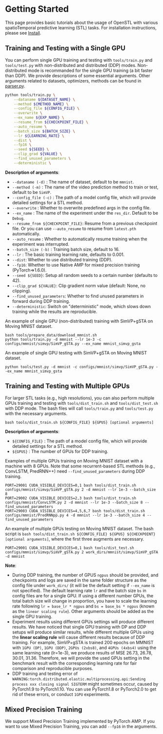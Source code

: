 # Getting Started

This page provides basic tutorials about the usage of OpenSTL with various spatioTemporal predictive learning (STL) tasks. For installation instructions, please see [Install](docs/en/install.md).

## Training and Testing with a Single GPU

You can perform single GPU training and testing with `tools/train.py` and `tools/test.py` with non-distributed and distributed (DDP) modes. Non-distributed mode is recommanded for the single GPU training (a bit faster than DDP). We provide descriptions of some essential arguments. Other arguments related to datasets, optimizers, methods can be found in [parser.py](https://github.com/chengtan9907/OpenSTL/tree/master/openstl/utils/parser.py).

```bash
python tools/train.py \
    --dataname ${DATASET_NAME} \
    --method ${METHOD_NAME} \
    --config_file ${CONFIG_FILE} \
    --overwrite \
    --ex_name ${EXP_NAME} \
    --resume_from ${CHECKPOINT_FILE} \
    --auto_resume \
    --batch_size ${BATCH_SIZE} \
    --lr ${LEARNING_RATE} \
    --dist \
    --fp16 \
    --seed ${SEED} \
    --clip_grad ${VALUE} \
    --find_unused_parameters \
    --deterministic \
```

**Description of arguments**:
- `--dataname (-d)` : The name of dataset, default to be `mmnist`.
- `--method (-m)` : The name of the video prediction method to train or test, default to be `SimVP`.
- `--config_file (-c)` : The path of a model config file, which will provide detailed settings for a STL method.
- `--overwrite` : Whether to overwrite predefined args in the config file.
- `--ex_name` : The name of the experiment under the `res_dir`. Default to be `Debug`.
- `--resume_from ${CHECKPOINT_FILE}`: Resume from a previous checkpoint file. Or you can use `--auto_resume` to resume from `latest.pth` automatically.
- `--auto_resume` : Whether to automatically resume training when the experiment was interrupted.
- `--batch_size (-b)` : Training batch size, default to 16.
- `--lr` : The basic training learning rate, defaults to 0.001.
- `--dist`: Whether to use distributed training (DDP).
- `--fp16`: Whether to use Native AMP for mixed precision training (PyTorch=>1.6.0).
- `--seed ${SEED}`: Setup all random seeds to a certain number (defaults to 42).
- `--clip_grad ${VALUE}`: Clip gradient norm value (default: None, no clipping).
- `--find_unused_parameters`: Whether to find unused parameters in forward during DDP training.
- `--deterministic`: Switch on "deterministic" mode, which slows down training while the results are reproducible.

An example of single GPU (non-distributed) training with SimVP+gSTA on Moving MNIST dataset.
```shell
bash tools/prepare_data/download_mmnist.sh
python tools/train.py -d mmnist --lr 1e-3 -c configs/mmnist/simvp/SimVP_gSTA.py --ex_name mmnist_simvp_gsta
```

An example of single GPU testing with SimVP+gSTA on Moving MNIST dataset.
```shell
python tools/test.py -d mmnist -c configs/mmnist/simvp/SimVP_gSTA.py --ex_name mmnist_simvp_gsta
```

## Training and Testing with Multiple GPUs

For larger STL tasks (e.g., high resolutions), you can also perform multiple GPUs training and testing with `tools/dist_train.sh` and `tools/dist_test.sh` with DDP mode. The bash files will call `tools/train.py` and `tools/test.py` with the necessary arguments.

```shell
bash tools/dist_train.sh ${CONFIG_FILE} ${GPUS} [optional arguments]
```
**Description of arguments**:
- `${CONFIG_FILE}` : The path of a model config file, which will provide detailed settings for a STL method.
- `${GPUS}` : The number of GPUs for DDP training.

Examples of multiple GPUs training on Moving MNIST dataset with a machine with 8 GPUs. Note that some recurrent-based STL methods (e.g., ConvLSTM, PredRNN++) need `--find_unused_parameters` during DDP training.
```shell
PORT=29001 CUDA_VISIBLE_DEVICES=0,1 bash tools/dist_train.sh configs/mmnist/simvp/SimVP_gSTA.py 2 -d mmnist --lr 1e-3 --batch_size 8
PORT=29002 CUDA_VISIBLE_DEVICES=2,3 bash tools/dist_train.sh configs/mmnist/ConvLSTM.py 2 -d mmnist --lr 1e-3 --batch_size 8 --find_unused_parameters
PORT=29003 CUDA_VISIBLE_DEVICES=4,5,6,7 bash tools/dist_train.sh configs/mmnist/PredRNNpp.py 4 -d mmnist --lr 1e-3 --batch_size 4 --find_unused_parameters
```

An example of multiple GPUs testing on Moving MNIST dataset. The bash script is `bash tools/dist_train.sh ${CONFIG_FILE} ${GPUS} ${CHECKPOINT} [optional arguments]`, where the first three augments are necessary.
```shell
PORT=29001 CUDA_VISIBLE_DEVICES=0,1 bash tools/dist_test.sh configs/mmnist/simvp/SimVP_gSTA.py 2 work_dirs/mmnist/simvp/SimVP_gSTA -d mmnist
```

**Note**:
* During DDP training, the number of GPUS `ngpus` should be provided, and checkpoints and logs are saved in the same folder structure as the config file under `work_dirs/` (it will be the default setting if `--ex_name` is not specified). The default learning rate `lr` and the batch size `bs` in config files are for a single GPU. If using a different number GPUs, the total batch size will change in proportion, you have to scale the learning rate following `lr = base_lr * ngpus` and `bs = base_bs * ngpus` (known as the `linear scaling rule`). Other arguments should be added as the single GPU training.
* Experiment results using different GPUs settings will produce different results. We have noticed that single GPU training with DP and DDP setups will produce similar results, while different multiple GPUs using the **linear scaling rule** will cause different results because of DDP training. For example, SimVP+gSTA is trained 200 epochs on MMNIST with `1GPU (DP)`, `1GPU (DDP)`, `2GPUs (2xbs8)`, and `4GPUs (4xbs4)` using the same learning rate (lr=1e-3), we produce results of MSE 26.73, 26.78, 30.01, 31.36. Therefore, we will provide the used GPUs setting in the benchmark result with the corresponding learning rate for fair comparison and reproducible purposes.
* DDP training and testing error of `WARNING:torch.distributed.elastic.multiprocessing.api:Sending process xxx closing signal SIGTERM` might sometimes occur, caused by PyTorch1.9 to PyTorch1.10. You can use PyTorch1.8 or PyTorch2.0 to get rid of these errors, or conduct `1GPU` experiments.

## Mixed Precision Training

We support Mixed Precision Training implemented by PyTorch AMP. If you want to use Mixed Precision Training, you can add `--fp16` in the arguments.
